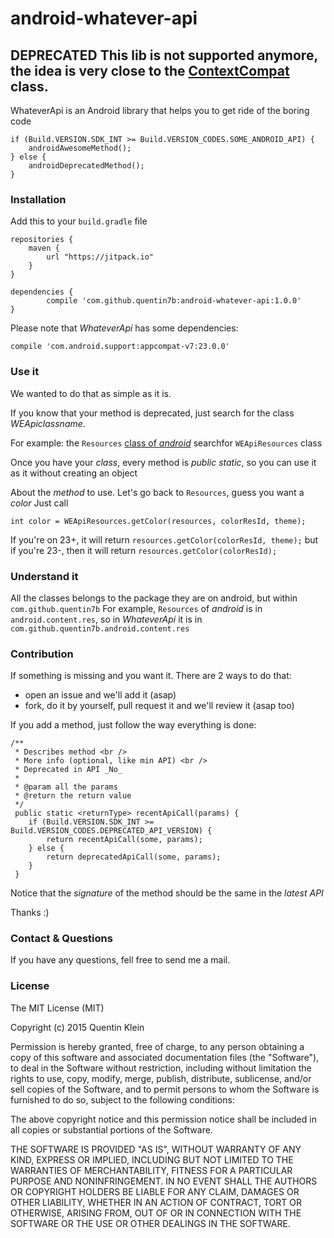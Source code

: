 android-whatever-api
========================

## DEPRECATED This lib is not supported anymore, the idea is very close to the [ContextCompat](https://developer.android.com/reference/android/support/v4/content/ContextCompat.html) class.

WhateverApi is an Android library that helps you to get ride of the boring code

    if (Build.VERSION.SDK_INT >= Build.VERSION_CODES.SOME_ANDROID_API) {
        androidAwesomeMethod();
    } else {
        androidDeprecatedMethod();
    }

### Installation

Add this to your `build.gradle` file

	repositories {
	    maven {
	        url "https://jitpack.io"
	    }
	}

	dependencies {
	        compile 'com.github.quentin7b:android-whatever-api:1.0.0'
	}

Please note that *WhateverApi* has some dependencies:

	compile 'com.android.support:appcompat-v7:23.0.0'

### Use it

We wanted to do that as simple as it is.

If you know that your method is deprecated, just search for the class _*WEApi*classname_.

For example: the `Resources` [class of *android*](http://developer.android.com/reference/android/content/res/Resources.html) searchfor `WEApiResources` class

Once you have your *class*, every method is *public static*, so you can use it as it without creating an object

About the *method* to use. Let's go back to `Resources`, guess you want a *color*
Just call

	int color = WEApiResources.getColor(resources, colorResId, theme);
	
If you're on 23+, it will return `resources.getColor(colorResId, theme);` but if you're 23-, then it will return `resources.getColor(colorResId);`
	

### Understand it

All the classes belongs to the package they are on android, but within `com.github.quentin7b`
For example, `Resources` of *android* is in `android.content.res`, so in *WhateverApi* it is in `com.github.quentin7b.android.content.res`

### Contribution

If something is missing and you want it. There are 2 ways to do that:
* open an issue and we'll add it (asap)
* fork, do it by yourself, pull request it and we'll review it (asap too)

If you add a method, just follow the way everything is done:

	/**
	 * Describes method <br />
	 * More info (optional, like min API) <br />
	 * Deprecated in API _No_
	 *
	 * @param all the params
	 * @return the return value
	 */
	 public static <returnType> recentApiCall(params) {
	 	if (Build.VERSION.SDK_INT >= Build.VERSION_CODES.DEPRECATED_API_VERSION) {
     		return recentApiCall(some, params);
     	} else {
        	return deprecatedApiCall(some, params);
     	}
	 }

Notice that the *signature* of the method should be the same in the *latest API*

Thanks :)

### Contact & Questions

If you have any questions, fell free to send me a mail.

### License

The MIT License (MIT)

Copyright (c) 2015 Quentin Klein

Permission is hereby granted, free of charge, to any person obtaining a copy of
this software and associated documentation files (the "Software"), to deal in
the Software without restriction, including without limitation the rights to
use, copy, modify, merge, publish, distribute, sublicense, and/or sell copies of
the Software, and to permit persons to whom the Software is furnished to do so,
subject to the following conditions:

The above copyright notice and this permission notice shall be included in all
copies or substantial portions of the Software.

THE SOFTWARE IS PROVIDED "AS IS", WITHOUT WARRANTY OF ANY KIND, EXPRESS OR
IMPLIED, INCLUDING BUT NOT LIMITED TO THE WARRANTIES OF MERCHANTABILITY, FITNESS
FOR A PARTICULAR PURPOSE AND NONINFRINGEMENT. IN NO EVENT SHALL THE AUTHORS OR
COPYRIGHT HOLDERS BE LIABLE FOR ANY CLAIM, DAMAGES OR OTHER LIABILITY, WHETHER
IN AN ACTION OF CONTRACT, TORT OR OTHERWISE, ARISING FROM, OUT OF OR IN
CONNECTION WITH THE SOFTWARE OR THE USE OR OTHER DEALINGS IN THE SOFTWARE.
